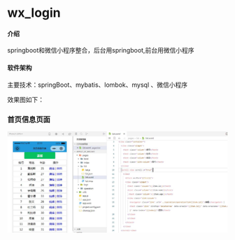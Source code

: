 # wx_login

#### 介绍
springboot和微信小程序整合，后台用springboot,前台用微信小程序

#### 软件架构
主要技术：springBoot、mybatis、lombok、mysql 、微信小程序

效果图如下：
### 首页信息页面
![首页信息页面](https://raw.githubusercontent.com/Code-WZB/wxapp-springboot/master/%E5%BE%AE%E4%BF%A1%E5%B0%8F%E7%A8%8B%E5%BA%8F%E9%A1%B5%E9%9D%A2.jpg)


